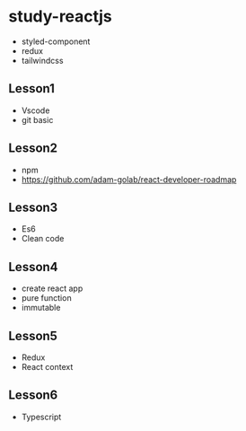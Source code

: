 # study-reactjs
- styled-component
- redux
- tailwindcss

## Lesson1
- Vscode
- git basic

## Lesson2
- npm
- https://github.com/adam-golab/react-developer-roadmap

## Lesson3
- Es6
- Clean code

## Lesson4
- create react app
- pure function
- immutable

## Lesson5
- Redux
- React context

## Lesson6 
- Typescript

